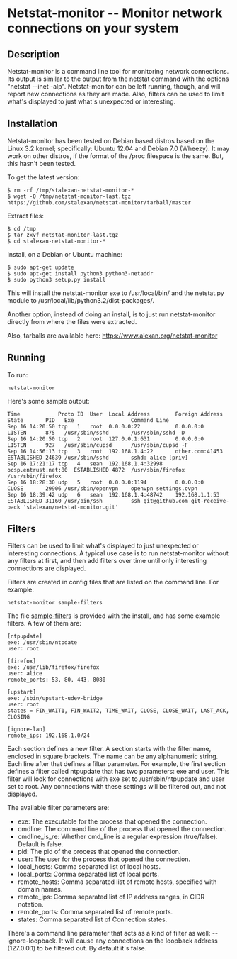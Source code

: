 # Netstat-monitor -- Monitor network connections on your system

## Description

Netstat-monitor is a command line tool for monitoring network connections. Its output is similar to the output from the netstat command with the options "netstat --inet -alp". Netstat-monitor can be left running, though, and will report new connections as they are made. Also, filters can be used to limit what's displayed to just what's unexpected or interesting.

## Installation

Netstat-monitor has been tested on Debian based distros based on the Linux 3.2 kernel; 
specifically: Ubuntu 12.04 and Debian 7.0 (Wheezy). It may work on other distros, if the
format of the /proc filespace is the same. But, this hasn't been tested.

To get the latest version:

    $ rm -rf /tmp/stalexan-netstat-monitor-*
    $ wget -O /tmp/netstat-monitor-last.tgz https://github.com/stalexan/netstat-monitor/tarball/master

Extract files:

    $ cd /tmp
    $ tar zxvf netstat-monitor-last.tgz
    $ cd stalexan-netstat-monitor-*

Install, on a Debian or Ubuntu machine:

    $ sudo apt-get update
    $ sudo apt-get install python3 python3-netaddr
    $ sudo python3 setup.py install

This will install the netstat-monitor exe to /usr/local/bin/ and the netstat.py module to /usr/local/lib/python3.2/dist-packages/.

Another option, instead of doing an install, is to just run netstat-monitor directly from where the files were extracted.

Also, tarballs are available here: https://www.alexan.org/netstat-monitor

## Running

To run:

    netstat-monitor

Here's some sample output:

    Time            Proto ID  User  Local Address        Foreign Address      State       PID   Exe                  Command Line
    Sep 16 14:20:50 tcp   1   root  0.0.0.0:22           0.0.0.0:0            LISTEN      875   /usr/sbin/sshd       /usr/sbin/sshd -D
    Sep 16 14:20:50 tcp   2   root  127.0.0.1:631        0.0.0.0:0            LISTEN      927   /usr/sbin/cupsd      /usr/sbin/cupsd -F
    Sep 16 14:56:13 tcp   3   root  192.168.1.4:22       other.com:41453      ESTABLISHED 24639 /usr/sbin/sshd       sshd: alice [priv]
    Sep 16 17:21:17 tcp   4   sean  192.168.1.4:32998    ocsp.entrust.net:80  ESTABLISHED 4872  /usr/sbin/firefox    /usr/sbin/firefox
    Sep 16 18:28:30 udp   5   root  0.0.0.0:1194         0.0.0.0:0            CLOSE       29906 /usr/sbin/openvpn    openvpn settings.ovpn
    Sep 16 18:39:42 udp   6   sean  192.168.1.4:48742    192.168.1.1:53       ESTABLISHED 31160 /usr/bin/ssh         ssh git@github.com git-receive-pack 'stalexan/netstat-monitor.git'

## Filters

Filters can be used to limit what's displayed to just unexpected or interesting connections. A typical use case is to run netstat-monitor without any filters at first, and then add filters over time until only interesting connections are displayed.

Filters are created in config files that are listed on the command line. For example:

    netstat-monitor sample-filters

The file [sample-filters](https://github.com/stalexan/netstat-monitor/blob/master/sample-filters) is provided with the install, and has some example filters. A few of them are:

    [ntpupdate]
    exe: /usr/sbin/ntpdate
    user: root

    [firefox]
    exe: /usr/lib/firefox/firefox
    user: alice 
    remote_ports: 53, 80, 443, 8080

    [upstart]
    exe: /sbin/upstart-udev-bridge
    user: root
    states = FIN_WAIT1, FIN_WAIT2, TIME_WAIT, CLOSE, CLOSE_WAIT, LAST_ACK, CLOSING

    [ignore-lan]
    remote_ips: 192.168.1.0/24  

Each section defines a new filter. A section starts with the filter name, enclosed in square brackets. The name can be any alphanumeric string. Each line after that defines a filter parameter. For example, the first section defines a filter called ntpupdate that has two parameters: exe and user. This filter will look for connections with exe set to /usr/sbin/ntpupdate and user set to root. Any connections with these settings will be filtered out, and not displayed.

The available filter parameters are:

* exe: The executable for the process that opened the connection.
* cmdline: The command line of the process that opened the connection.
* cmdline_is_re: Whether cmd_line is a regular expression (true/false). Default is false.
* pid: The pid of the process that opened the connection.
* user: The user for the process that opened the connection.
* local_hosts: Comma separated list of local hosts.
* local_ports: Comma separated list of local ports.
* remote_hosts: Comma separated list of remote hosts, specified with domain names. 
* remote_ips: Comma separated list of IP address ranges, in CIDR notation.
* remote_ports: Comma separated list of remote ports.
* states: Comma separated list of Connection states.

There's a command line parameter that acts as a kind of filter as well: --ignore-loopback. 
It will cause any connections on the loopback address (127.0.0.1) to be filtered out. 
By default it's false.

